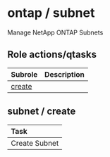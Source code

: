 # ontap / subnet 
Manage NetApp ONTAP Subnets  
  






## Role actions/qtasks

| Subrole | Description |
| :------ | :---------- |
| [create](#subnet--create) |  |




## subnet / create


| Task |
| :--- |
| Create Subnet  |




